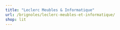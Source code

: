 ```yaml
---
title: "Leclerc Meubles & Informatique"
url: /brignoles/leclerc-meubles-et-informatique/
shop: lit
---
```

